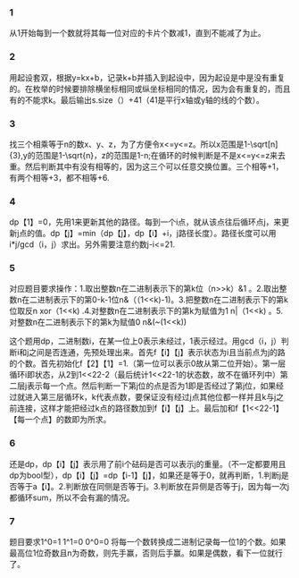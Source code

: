 ### 1

从1开始每到一个数就将其每一位对应的卡片个数减1，直到不能减了为止。

### 2

用起设套双，根据y=kx+b，记录k+b并插入到起设中，因为起设是中是没有重复的。在枚举的时候要排除横坐标相同或纵坐标相同的情况，因为会有重复的，而且有的不能求k。最后输出s.size（）+41（41是平行x轴或y轴的线的个数）。

### 3

找三个相乘等于n的数x、y、z，为了方便令x<=y<=z。所以x范围是1-\sqrt[n]{3},y的范围是1-\sqrt{n}，z的范围是1-n;在循环的时候判断是不是x<=y<=z来去重。然后判断其中有没有相等的，因为这三个可以任意交换位置。三个相等+1，有两个相等+3，都不相等+6.

### 4

dp【1】=0，先用1来更新其他的路径。每到一个i点，就从该点往后循环点j，来更新j点的值。dp【j】=min（dp【j】，dp【i】+i，j路径长度）。路径长度可以用i\*j/gcd（i，j）求出。另外需要注意约数j-i<=21.

### 5

对应题目要求操作：1.取出整数n在二进制表示下的第k位（n>>k）&1 。2.取出整数n在二进制表示下的第0-k-1位n&（（1<<k)-1)。3.把整数n在二进制表示下的第k位取反n xor（1<<k) .4.对整数n在二进制表示下的第k为赋值为1 n|（1<<k) 。5.对整数n在二进制表示下的第k为赋值0 n&(~(1<<k))

这个题用dp，二进制数i，在某一位上0表示未经过，1表示经过。用gcd（i，j）判断i和j之间是否连通，先预处理出来。首先f【i】【j】表示状态为i且当前点为j的路的个数。首先初始化f【2】【1】=1.（第一位可以表示0故从第二位开始）。第一层循环i即状态，从2到1<<22-2（最后统计1<<22-1的状态数，故不在循环列中）第二层j表示每一个点。然后判断一下第j位的点是否为1即是否经过了第j位，如果经过就进入第三层循环k，k代表点数，要保证没有经过j点其他位都一样并且k与j之前连接，这样才能把经过k点的路径数加到f【i】【j】上。最后加和f【1<<22-1】【每一个点】的数即为所求。

### 6

还是dp，dp【i】【j】表示用了前i个砝码是否可以表示j的重量。（不一定都要用且dp为bool型），dp【i】【j】=dp【i-1】【j】，如果还是等于0，就再判断，1.判断j是否等于a【i】。2.判断放在同侧是否等于j。3.判断放在异侧是否等于j，因为每一次j都循环sum，所以不会有漏的情况。

### 7

题目要求1^0=1 1^1=0 0^0=0 将每一个数转换成二进制记录每一位1的个数。如果最高位1位奇数且n为奇数，则先手赢，否则后手赢。如果是偶数，看下一位就行了。